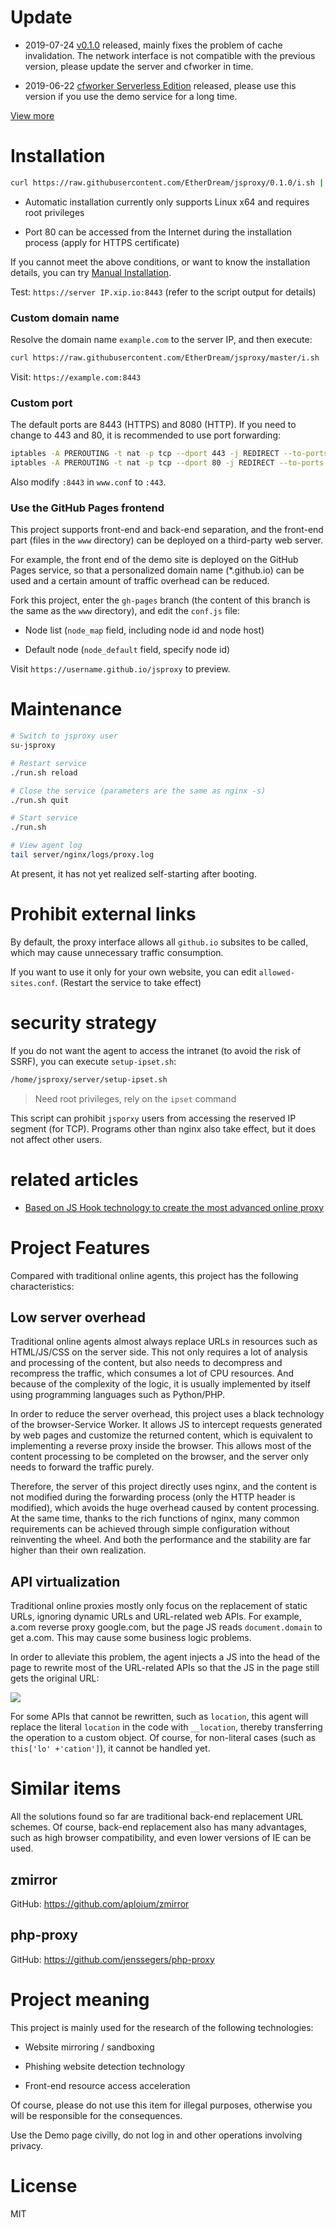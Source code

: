 # Update

* 2019-07-24 [v0.1.0](https://github.com/EtherDream/jsproxy/blob/master/changelogs/v0.1.0.md) released, mainly fixes the problem of cache invalidation. The network interface is not compatible with the previous version, please update the server and cfworker in time.

* 2019-06-22 [cfworker Serverless Edition](cf-worker) released, please use this version if you use the demo service for a long time.

[View more](changelogs)


# Installation

```bash
curl https://raw.githubusercontent.com/EtherDream/jsproxy/0.1.0/i.sh | bash
```

* Automatic installation currently only supports Linux x64 and requires root privileges

* Port 80 can be accessed from the Internet during the installation process (apply for HTTPS certificate)

If you cannot meet the above conditions, or want to know the installation details, you can try [Manual Installation](docs/setup.md).

Test: `https://server IP.xip.io:8443` (refer to the script output for details)


### Custom domain name

Resolve the domain name `example.com` to the server IP, and then execute:

```bash
curl https://raw.githubusercontent.com/EtherDream/jsproxy/master/i.sh | bash -s example.com
```

Visit: `https://example.com:8443`


### Custom port

The default ports are 8443 (HTTPS) and 8080 (HTTP). If you need to change to 443 and 80, it is recommended to use port forwarding:

```bash
iptables -A PREROUTING -t nat -p tcp --dport 443 -j REDIRECT --to-ports 8443
iptables -A PREROUTING -t nat -p tcp --dport 80 -j REDIRECT --to-ports 8080
```

Also modify `:8443` in `www.conf` to `:443`.


### Use the GitHub Pages frontend

This project supports front-end and back-end separation, and the front-end part (files in the `www` directory) can be deployed on a third-party web server.

For example, the front end of the demo site is deployed on the GitHub Pages service, so that a personalized domain name (*.github.io) can be used and a certain amount of traffic overhead can be reduced.

Fork this project, enter the `gh-pages` branch (the content of this branch is the same as the `www` directory), and edit the `conf.js` file:

* Node list (`node_map` field, including node id and node host)

* Default node (`node_default` field, specify node id)

Visit `https://username.github.io/jsproxy` to preview.


# Maintenance

```sh
# Switch to jsproxy user
su-jsproxy

# Restart service
./run.sh reload

# Close the service (parameters are the same as nginx -s)
./run.sh quit

# Start service
./run.sh

# View agent log
tail server/nginx/logs/proxy.log
```

At present, it has not yet realized self-starting after booting.


# Prohibit external links

By default, the proxy interface allows all `github.io` subsites to be called, which may cause unnecessary traffic consumption.

If you want to use it only for your own website, you can edit `allowed-sites.conf`. (Restart the service to take effect)


# security strategy

If you do not want the agent to access the intranet (to avoid the risk of SSRF), you can execute `setup-ipset.sh`:

```bash
/home/jsproxy/server/setup-ipset.sh
```

> Need root privileges, rely on the `ipset` command

This script can prohibit `jsporxy` users from accessing the reserved IP segment (for TCP). Programs other than nginx also take effect, but it does not affect other users.


# related articles

* [Based on JS Hook technology to create the most advanced online proxy](https://github.com/EtherDream/jsproxy/blob/master/docs/blogs/js-hook.md)


# Project Features

Compared with traditional online agents, this project has the following characteristics:

## Low server overhead

Traditional online agents almost always replace URLs in resources such as HTML/JS/CSS on the server side. This not only requires a lot of analysis and processing of the content, but also needs to decompress and recompress the traffic, which consumes a lot of CPU resources. And because of the complexity of the logic, it is usually implemented by itself using programming languages ​​such as Python/PHP.

In order to reduce the server overhead, this project uses a black technology of the browser-Service Worker. It allows JS to intercept requests generated by web pages and customize the returned content, which is equivalent to implementing a reverse proxy inside the browser. This allows most of the content processing to be completed on the browser, and the server only needs to forward the traffic purely.

Therefore, the server of this project directly uses nginx, and the content is not modified during the forwarding process (only the HTTP header is modified), which avoids the huge overhead caused by content processing. At the same time, thanks to the rich functions of nginx, many common requirements can be achieved through simple configuration without reinventing the wheel. And both the performance and the stability are far higher than their own realization.

## API virtualization

Traditional online proxies mostly only focus on the replacement of static URLs, ignoring dynamic URLs and URL-related web APIs. For example, a.com reverse proxy google.com, but the page JS reads `document.domain` to get a.com. This may cause some business logic problems.

In order to alleviate this problem, the agent injects a JS into the head of the page to rewrite most of the URL-related APIs so that the JS in the page still gets the original URL:

![](https://raw.githubusercontent.com/EtherDream/jsproxy-localtest/temp/hook.png)

For some APIs that cannot be rewritten, such as `location`, this agent will replace the literal `location` in the code with `__location`, thereby transferring the operation to a custom object. Of course, for non-literal cases (such as `this['lo' +'cation']`), it cannot be handled yet.


# Similar items

All the solutions found so far are traditional back-end replacement URL schemes. Of course, back-end replacement also has many advantages, such as high browser compatibility, and even lower versions of IE can be used.

## zmirror

GitHub: https://github.com/aploium/zmirror

## php-proxy

GitHub: https://github.com/jenssegers/php-proxy


# Project meaning

This project is mainly used for the research of the following technologies:

* Website mirroring / sandboxing

* Phishing website detection technology

* Front-end resource access acceleration

Of course, please do not use this item for illegal purposes, otherwise you will be responsible for the consequences.

Use the Demo page civilly, do not log in and other operations involving privacy.


# License

MIT